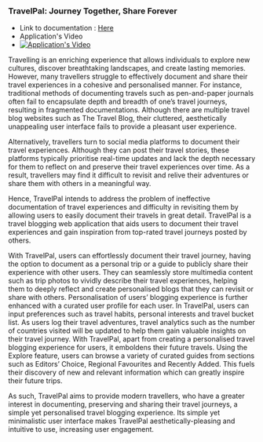 ### TravelPal: Journey Together, Share Forever

* Link to documentation : [Here](https://github.com/user-attachments/files/16045786/TravelPal_Final.Report_L1G4.pdf)
* Application's Video
* [![Application's Video](https://github.com/jacoblimjy/TravelPal/assets/111573383/e05314c9-022d-4984-8a67-afde802b56d0)](https://youtu.be/mdOf2EuANcI)

Travelling is an enriching experience that allows individuals to explore new cultures, discover breathtaking landscapes, and create lasting memories. However, many travellers struggle to effectively document and share their travel experiences in a cohesive and personalised manner. For instance, traditional methods of documenting travels such as pen-and-paper journals often fail to encapsulate depth and breadth of one’s travel journeys, resulting in fragmented documentations. Although there are multiple travel blog websites such as The Travel Blog, their cluttered, aesthetically unappealing user interface fails to provide a pleasant user experience.

Alternatively, travellers turn to social media platforms to document their travel experiences. Although they can post their travel stories, these platforms typically prioritise real-time updates and lack the depth necessary for them to reflect on and preserve their travel experiences over time. As a result, travellers may find it difficult to revisit and relive their adventures or share them with others in a meaningful way.

Hence, TravelPal intends to address the problem of ineffective documentation of travel experiences and difficulty in revisiting them by allowing users to easily document their travels in great detail. TravelPal is a travel blogging web application that aids users to document their travel experiences and gain inspiration from top-rated travel journeys posted by others.

With TravelPal, users can effortlessly document their travel journey, having the option to document as a personal trip or a guide to publicly share their experience with other users. They can seamlessly store multimedia content such as trip photos to vividly describe their travel experiences, helping them to deeply reflect and create personalised blogs that they can revisit or share with others. Personalisation of users’ blogging experience is further enhanced with a curated user profile for each user. In TravelPal, users can input preferences such as travel habits, personal interests and travel bucket list. As users log their travel adventures, travel analytics such as the number of countries visited will be updated to help them gain valuable insights on their travel journey. With TravelPal, apart from creating a personalised travel blogging experience for users, it emboldens their future travels. Using the Explore feature, users can browse a variety of curated guides from sections such as Editors’ Choice, Regional Favourites and Recently Added. This fuels their discovery of new and relevant information which can greatly inspire their future trips.

As such, TravelPal aims to provide modern travellers, who have a greater interest in documenting, preserving and sharing their travel journeys, a simple yet personalised travel blogging experience. Its simple yet minimalistic user interface makes TravelPal aesthetically-pleasing and intuitive to use, increasing user engagement.

